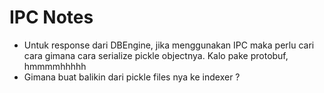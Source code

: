 # IPC Notes

- Untuk response dari DBEngine, jika menggunakan IPC maka perlu cari cara gimana
  cara serialize pickle objectnya. Kalo pake protobuf, hmmmmhhhhh
- Gimana buat balikin dari pickle files nya ke indexer ?
